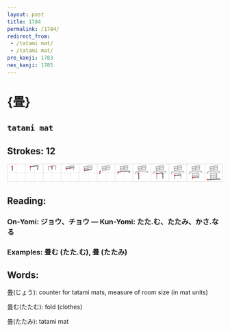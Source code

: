 ```yaml
---
layout: post
title: 1784
permalink: /1784/
redirect_from:
 - /tatami mat/
 - /tatami mat/
pre_kanji: 1783
nex_kanji: 1785
---
```


# {畳}

## `tatami mat`

## Strokes: 12

<div class="stroke"><img src="../images/E795B3.png" /></div>

## Reading:

### On-Yomi: ジョウ、チョウ &mdash; Kun-Yomi: たた.む、たたみ、かさ.なる

### Examples: 畳む (たた.む), 畳 (たたみ)

## Words:

畳(じょう): counter for tatami mats, measure of room size (in mat units)

畳む(たたむ): fold (clothes)

畳(たたみ): tatami mat
